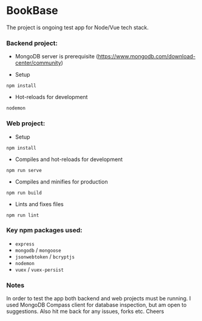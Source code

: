 # BookBase

The project is ongoing test app for Node/Vue tech stack.

### Backend project:
- MongoDB server is prerequisite (https://www.mongodb.com/download-center/community)

- Setup
```
npm install
```

- Hot-reloads for development
```
nodemon
```

### Web project:

- Setup
```
npm install
```

- Compiles and hot-reloads for development
```
npm run serve
```

- Compiles and minifies for production
```
npm run build
```

- Lints and fixes files
```
npm run lint
```

### Key npm packages used:

- `express`
- `mongodb` / `mongoose`
- `jsonwebtoken` / `bcryptjs`
- `nodemon`
- `vuex` / `vuex-persist`

### Notes
In order to test the app both backend and web projects must be running. I used MongoDB Compass client for database inspection, but am open to suggestions. Also hit me back for any issues, forks etc. Cheers